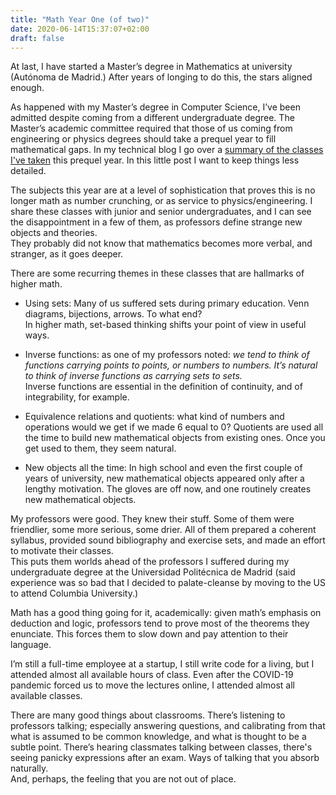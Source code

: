 ```yaml
---
title: "Math Year One (of two)"
date: 2020-06-14T15:37:07+02:00
draft: false
---
```


At last, I have started a Master’s degree in Mathematics at university (Autónoma
de Madrid.) After years of longing to do this, the stars aligned enough.

As happened with my Master’s degree in Computer Science, I’ve been admitted
despite coming from a different undergraduate degree. The Master’s academic
committee required that those of us coming from engineering or physics degrees
should take a prequel year to fill mathematical gaps. In my technical blog I go
over a
[summary of the classes I've taken](https://blog.silvela.org/post/2020-06-14-math-year-one-classes/)
this prequel year. In this little post I want to keep things less detailed.

The subjects this year are at a level of sophistication that proves this is no
longer math as number crunching, or as service to physics/engineering. I share
these classes with junior and senior undergraduates, and I can see the
disappointment in a few of them, as professors define strange new objects and
theories.\
They probably did not know that mathematics becomes more verbal, and
stranger, as it goes deeper.

There are some recurring themes in these classes that are hallmarks of higher
math.

- Using sets: Many of us suffered sets during primary education. Venn diagrams,
bijections, arrows. To what end? \
In higher math, set-based thinking shifts
your point of view in useful ways.

- Inverse functions: as one of my professors noted: *we tend to think of
functions carrying points to points, or numbers to numbers. It’s natural to
think of inverse functions as carrying sets to sets.*\
Inverse functions are
essential in the definition of continuity, and of integrability, for example.

- Equivalence relations and quotients: what kind of numbers and operations would
we get if we made 6 equal to 0? Quotients are used all the time to build new
mathematical objects from existing ones. Once you get used to them, they seem
natural.

- New objects all the time: In high school and even the first couple of years of
university, new mathematical objects appeared only after a lengthy motivation.
The gloves are off now, and one routinely creates new mathematical objects.

My professors were good. They knew their stuff. Some of them were friendlier,
some more serious, some drier. All of them prepared a coherent syllabus,
provided sound bibliography and exercise sets, and made an effort to motivate
their classes.\
This puts them worlds ahead of the professors I suffered during
my undergraduate degree at the Universidad Politécnica de Madrid (said
experience was so bad that I decided to palate-cleanse by moving to the US to
attend Columbia University.)

Math has a good thing going for it, academically: given math’s emphasis on
deduction and logic, professors tend to prove most of the theorems they
enunciate. This forces them to slow down and pay attention to their language.

I’m still a full-time employee at a startup, I still write code for a living,
but I attended almost all available hours of class. Even after the COVID-19
pandemic forced us to move the lectures online, I attended almost all available
classes.

There are many good things about classrooms. There’s listening to professors
talking; especially answering questions, and calibrating from that what is
assumed to be common knowledge, and what is thought to be a subtle point.
There’s hearing classmates talking between classes, there's seeing panicky
expressions after an exam. Ways of talking that you absorb naturally.\
And, perhaps, the feeling that you are not out of place.
